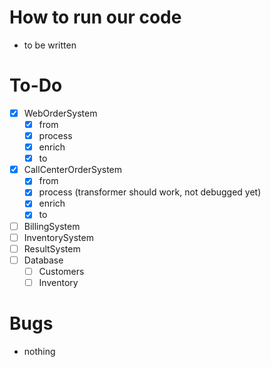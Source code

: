 # How to run our code
- to be written

# To-Do
- [x] WebOrderSystem
  - [x] from
  - [x] process
  - [x] enrich
  - [x] to
- [x] CallCenterOrderSystem
  - [x] from
  - [x] process (transformer should work, not debugged yet)
  - [x] enrich
  - [x] to
- [ ] BillingSystem
- [ ] InventorySystem
- [ ] ResultSystem
- [ ] Database
  - [ ] Customers
  - [ ] Inventory

# Bugs
- nothing